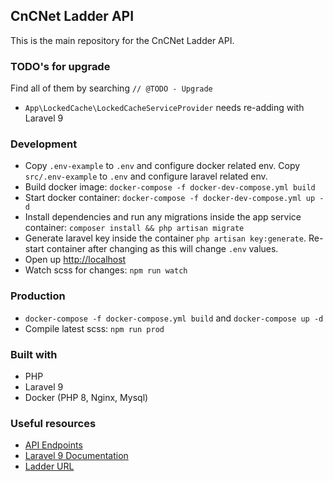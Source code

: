 ## CnCNet Ladder API
This is the main repository for the CnCNet Ladder API.


### TODO's for upgrade
Find all of them by searching `// @TODO - Upgrade`

- `App\LockedCache\LockedCacheServiceProvider` needs re-adding with Laravel 9

### Development

- Copy `.env-example` to `.env` and configure docker related env.  Copy `src/.env-example` to `.env` and configure laravel related env. 
- Build docker image: `docker-compose -f docker-dev-compose.yml build`
- Start docker container: `docker-compose -f docker-dev-compose.yml up -d`
- Install dependencies and run any migrations inside the app service container: `composer install && php artisan migrate`
- Generate laravel key inside the container `php artisan key:generate`. Re-start container after changing as this will change `.env` values.
- Open up [http://localhost](http://localhost)
- Watch scss for changes: `npm run watch`

### Production
- `docker-compose -f docker-compose.yml build` and `docker-compose up -d`
- Compile latest scss: `npm run prod`

### Built with
- PHP
- Laravel 9
- Docker (PHP 8, Nginx, Mysql)

### Useful resources
- [API Endpoints](./API.md)
- [Laravel 9 Documentation](https://laravel.com/docs/9.x/releases)
- [Ladder URL](https://ladder.cncnet.org)
